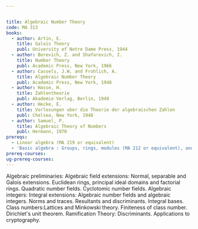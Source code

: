 ```yaml
---


title: Algebraic Number Theory
code: MA 313
books:
  - author: Artin, E. 
    title: Galois Theory
    publ: University of Notre Dame Press, 1944
  - author: Borevich, Z. and Shafarevich, I.
    title: Number Theory
    publ: Academic Press, New York, 1966
  - author: Cassels, J.W. and Frohlich, A. 
    title: Algebraic Number Theory
    publ: Academic Press, New York, 1948
  - author: Hasse, H.  
    title: Zahlentheorie
    publ: Akademie Verlag, Berlin, 1949
  - author: Hecke, E.  
    title: Vorlesungen uber die Theorie der algebraischen Zahlen
    publ: Chelsea, New York, 1948
  - author: Samuel, P.   
    title: Algebraic Theory of Numbers
    publ: Hermann, 1970
prereqs: 
  - Linear algebra (MA 219 or equivalent)
  - 'Basic algebra : Groups, rings, modules (MA 212 or equivalent), and algebraic field extensions'
prereq-courses: 
ug-prereq-courses: 
---
```



Algebraic preliminaries: Algebraic field extensions: Normal, separable and
Galois extensions. Euclidean rings, principal ideal domains and factorial
rings. Quadratic number fields. Cyclotomic number fields.
Algebraic integers:
Integral extensions: Algebraic number fields and algebraic integers. Norms and
traces. Resultants and discriminants. Integral bases.
Class numbers:Lattices and Minkowski theory. Finiteness of class number.
Dirichlet's unit theorem.
Ramification Theory: Discriminants.
Applications to cryptography.

